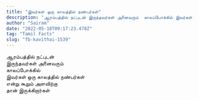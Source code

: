 ```yaml
---
title: "இவர்கள் ஒரு காலத்தில் நண்பர்கள்"
description: "ஆரம்பத்தில் நட்புடன் இருந்தவர்கள் அனைவரும்  காலப்போக்கில் இவர்கள் ஒரு காலத்தில் நண்பர்கள் என்று கூறும் அளவிற்கு தான் இருக்கிறார்கள்."
author: "Sairam"
date: "2022-05-18T09:17:23.478Z"
tag: "Tamil Facts"
slug: "fb-kavithai-1539"
---
```


ஆரம்பத்தில் நட்புடன்  
இருந்தவர்கள் அனைவரும்  
காலப்போக்கில்  
இவர்கள் ஒரு காலத்தில் நண்பர்கள்  
என்று கூறும் அளவிற்கு  
தான் இருக்கிறார்கள்
